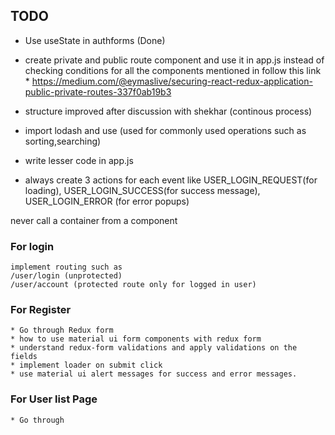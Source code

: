 ## TODO

* Use useState in authforms (Done)
* create private and public route component and use it in app.js instead of checking conditions for all the components mentioned in <route> follow this link * https://medium.com/@eymaslive/securing-react-redux-application-public-private-routes-337f0ab19b3

* structure improved after discussion with shekhar (continous process)
* import lodash and use (used for commonly used operations such as sorting,searching)
* write lesser code in app.js
* always create 3 actions for each event like 
    USER_LOGIN_REQUEST(for loading),
    USER_LOGIN_SUCCESS(for success message),
    USER_LOGIN_ERROR (for error popups)

never call a container from a component


### For login
    implement routing such as
    /user/login (unprotected)
    /user/account (protected route only for logged in user)
    
### For Register
    * Go through Redux form
    * how to use material ui form components with redux form
    * understand redux-form validations and apply validations on the fields
    * implement loader on submit click
    * use material ui alert messages for success and error messages.
    
### For User list Page
    * Go through 


